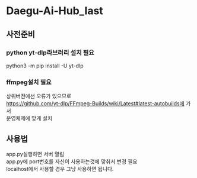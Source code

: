 # Daegu-Ai-Hub_last

## 사전준비
### python yt-dlp라브러리 설치 필요
python3 -m pip install -U yt-dlp
### ffmpeg설치 필요
상위버전에선 오류가 있으므로  
https://github.com/yt-dlp/FFmpeg-Builds/wiki/Latest#latest-autobuilds에 가서  
운영체제에 맞게 설치


## 사용법
app.py실행하면 서버 열림  
app.py에 port번호를 자신이 사용하는것에 맞춰서 변경 필요  
localhost에서 사용할 경우 그냥 사용하면 됩니다.
